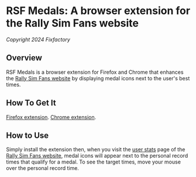 # RSF Medals: A browser extension for the Rally Sim Fans website
*Copyright 2024 Fixfactory*


## Overview

RSF Medals is a browser extension for Firefox and Chrome that enhances the [Rally Sim Fans website](https://rallysimfans.hu/) by displaying medal icons next to the user's best times.

## How To Get It

[Firefox extension](https://addons.mozilla.org/en-US/firefox/extensions/).
[Chrome extension](https://chromewebstore.google.com/).


## How to Use

Simply install the extension then, when you visit the [user stats](https://rallysimfans.hu/rbr/usersstats.php) page of the [Rally Sim Fans website](https://rallysimfans.hu/), medal icons will appear next to the personal record times that qualify for a medal. To see the target times, move your mouse over the personal record time.
